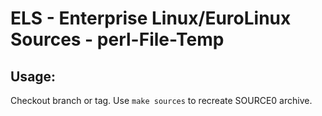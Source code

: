 # ELS - Enterprise Linux/EuroLinux Sources - perl-File-Temp
 
## Usage:
  Checkout branch or tag. Use `make sources` to recreate  SOURCE0 archive.
